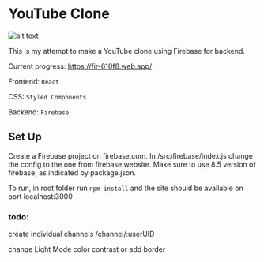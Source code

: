 

# YouTube Clone
![alt text](https://repository-images.githubusercontent.com/438695360/998efc79-7239-488c-8df2-997818d30783)

This is my attempt to make a YouTube clone using Firebase for backend.


Current progress: https://fir-610f8.web.app/


Frontend: `React`

CSS: `Styled Components`

Backend: `Firebase`


## Set Up
Create a Firebase project on firebase.com. In /src/firebase/index.js change the config to the one from firebase website. Make sure to use 8.5 version of firebase, as indicated by package.json.


To run, in root folder run `npm install` and the site should be available on port localhost:3000


### todo:


create individual channels /channel/:userUID

change Light Mode color contrast or add border
